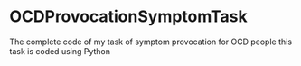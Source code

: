 # OCDProvocationSymptomTask
The complete code of my task of symptom provocation for OCD people
this task is coded using Python
